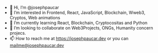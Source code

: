 - 👋 Hi, I’m @josephpaucar
- 👀 I’m interested in Frontend, React, JavaScript, Blockchain, Wweb3, Cryptos, Web animations
- 🌱 I’m currently learning React, Blockchain, Cryptocositas and Python
- 💞️ I’m looking to collaborate on Web3Projects, ONGs, Humanity concern projecs. 
- 📫 How to reach me at https://josephpaucar.dev or you can mailme@josephpaucar.dev

<!---
josephpaucar/josephpaucar is a ✨ special ✨ repository because its `README.md` (this file) appears on your GitHub profile.
You can click the Preview link to take a look at your changes.
--->
